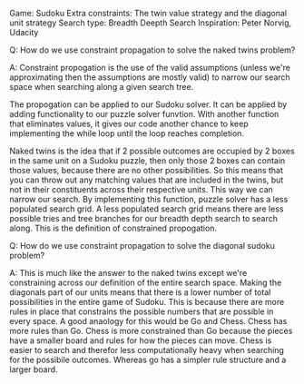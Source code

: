 Game: Sudoku
Extra constraints: The twin value strategy and the diagonal unit strategy
Search type: Breadth Deepth Search
Inspiration: Peter Norvig, Udacity


Q: How do we use constraint propagation to solve the naked twins problem? 

A: Constraint propogation is the use of the valid assumptions (unless we're approximating then the assumptions are mostly valid) to narrow our search space when searching along a given search tree.

The propogation can be applied to our Sudoku solver. It can be applied by adding functionality to our puzzle solver funvtion. With another function that eliminates values, it gives our code another chance to keep implementing the while loop until the loop reaches completion.

Naked twins is the idea that if 2 possible outcomes are occupied by 2 boxes in the same unit on a Sudoku puzzle, then only those 2 boxes can contain those values, because there are no other possibilities. So this means that you can throw out any matching values that are included in the twins, but not in their constituents across their respective units. This way we can narrow our search. By implementing this function, puzzle solver has a less populated search grid. A less populated search grid means there are less possible tries and tree branches for our breadth depth search to search along. This is the definition of constrained propogation.


Q: How do we use constraint propagation to solve the diagonal sudoku problem?  

A: This is much like the answer to the naked twins except we're constraining across our definition of the entire search space. Making the diagonals part of our units means that there is a lower number of total possibilities in the entire game of Sudoku. This is because there are more rules in place that constrains the possible numbers that are possible in every space. A good anaology for this would be Go and Chess. Chess has more rules than Go. Chess is more constrained than Go because the pieces have a smaller board and rules for how the pieces can move. Chess is easier to search and therefor less computationally heavy when searching for the possibile outcomes. Whereas go has a simpler rule structure and a larger board. 